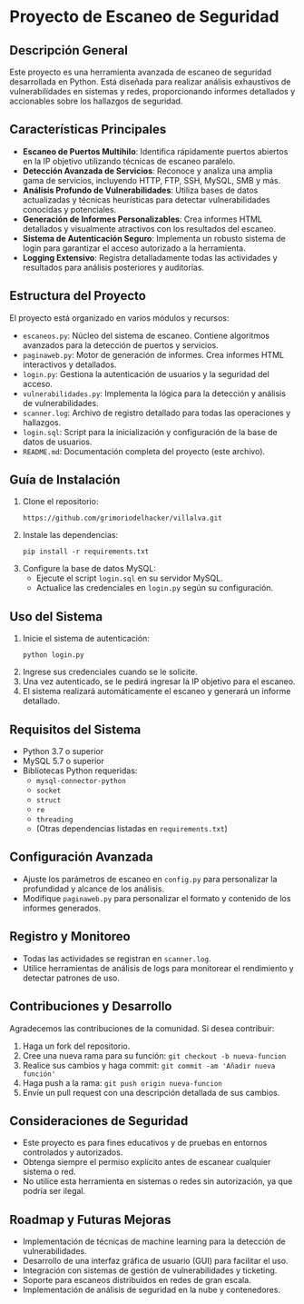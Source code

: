 # Proyecto de Escaneo de Seguridad

## Descripción General

Este proyecto es una herramienta avanzada de escaneo de seguridad desarrollada en Python. Está diseñada para realizar análisis exhaustivos de vulnerabilidades en sistemas y redes, proporcionando informes detallados y accionables sobre los hallazgos de seguridad.

## Características Principales

- **Escaneo de Puertos Multihilo**: Identifica rápidamente puertos abiertos en la IP objetivo utilizando técnicas de escaneo paralelo.
- **Detección Avanzada de Servicios**: Reconoce y analiza una amplia gama de servicios, incluyendo HTTP, FTP, SSH, MySQL, SMB y más.
- **Análisis Profundo de Vulnerabilidades**: Utiliza bases de datos actualizadas y técnicas heurísticas para detectar vulnerabilidades conocidas y potenciales.
- **Generación de Informes Personalizables**: Crea informes HTML detallados y visualmente atractivos con los resultados del escaneo.
- **Sistema de Autenticación Seguro**: Implementa un robusto sistema de login para garantizar el acceso autorizado a la herramienta.
- **Logging Extensivo**: Registra detalladamente todas las actividades y resultados para análisis posteriores y auditorías.

## Estructura del Proyecto

El proyecto está organizado en varios módulos y recursos:

- `escaneos.py`: Núcleo del sistema de escaneo. Contiene algoritmos avanzados para la detección de puertos y servicios.
- `paginaweb.py`: Motor de generación de informes. Crea informes HTML interactivos y detallados.
- `login.py`: Gestiona la autenticación de usuarios y la seguridad del acceso.
- `vulnerabilidades.py`: Implementa la lógica para la detección y análisis de vulnerabilidades.
- `scanner.log`: Archivo de registro detallado para todas las operaciones y hallazgos.
- `login.sql`: Script para la inicialización y configuración de la base de datos de usuarios.
- `README.md`: Documentación completa del proyecto (este archivo).

## Guía de Instalación

1. Clone el repositorio:
   ```
   https://github.com/grimoriodelhacker/villalva.git
   ```
2. Instale las dependencias:
   ```
   pip install -r requirements.txt
   ```
3. Configure la base de datos MySQL:
   - Ejecute el script `login.sql` en su servidor MySQL.
   - Actualice las credenciales en `login.py` según su configuración.

## Uso del Sistema

1. Inicie el sistema de autenticación:
   ```
   python login.py
   ```
2. Ingrese sus credenciales cuando se le solicite.
3. Una vez autenticado, se le pedirá ingresar la IP objetivo para el escaneo.
4. El sistema realizará automáticamente el escaneo y generará un informe detallado.

## Requisitos del Sistema

- Python 3.7 o superior
- MySQL 5.7 o superior
- Bibliotecas Python requeridas:
  - `mysql-connector-python`
  - `socket`
  - `struct`
  - `re`
  - `threading`
  - (Otras dependencias listadas en `requirements.txt`)

## Configuración Avanzada

- Ajuste los parámetros de escaneo en `config.py` para personalizar la profundidad y alcance de los análisis.
- Modifique `paginaweb.py` para personalizar el formato y contenido de los informes generados.

## Registro y Monitoreo

- Todas las actividades se registran en `scanner.log`.
- Utilice herramientas de análisis de logs para monitorear el rendimiento y detectar patrones de uso.

## Contribuciones y Desarrollo

Agradecemos las contribuciones de la comunidad. Si desea contribuir:

1. Haga un fork del repositorio.
2. Cree una nueva rama para su función: `git checkout -b nueva-funcion`
3. Realice sus cambios y haga commit: `git commit -am 'Añadir nueva función'`
4. Haga push a la rama: `git push origin nueva-funcion`
5. Envíe un pull request con una descripción detallada de sus cambios.

## Consideraciones de Seguridad

- Este proyecto es para fines educativos y de pruebas en entornos controlados y autorizados.
- Obtenga siempre el permiso explícito antes de escanear cualquier sistema o red.
- No utilice esta herramienta en sistemas o redes sin autorización, ya que podría ser ilegal.

## Roadmap y Futuras Mejoras

- Implementación de técnicas de machine learning para la detección de vulnerabilidades.
- Desarrollo de una interfaz gráfica de usuario (GUI) para facilitar el uso.
- Integración con sistemas de gestión de vulnerabilidades y ticketing.
- Soporte para escaneos distribuidos en redes de gran escala.
- Implementación de análisis de seguridad en la nube y contenedores.


